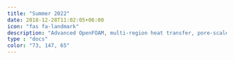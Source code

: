 ```yaml
---
title: "Summer 2022"
date: 2018-12-28T11:02:05+06:00
icon: "fas fa-landmark"
description: "Advanced OpenFOAM, multi-region heat transfer, pore-scale flow, geomodel building, model & data"
type : "docs"
color: "73, 147, 65"
---
```


<script type="text/javascript">
  window.open("https://www.geomar.de/en/research/fb4/fb4-muhs/research-topics/modelings/translate-to-english-staff", "_self");
</script>